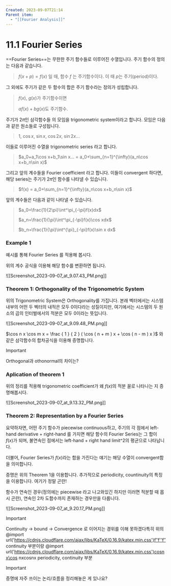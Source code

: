 ```yaml
---
Created: 2023-09-07T21:14
Parent item:
  - "[[Fourier Analysis]]"
---
```

# 11.1 Fourier Series

==Fourier Series==는 무한한 주기 함수들로 이루어진 수열입니다. 주기 함수의 정의는 다음과 같습니다.

> $f(x+p)=f(x)$﻿ 일 때, 함수 $f$﻿ 는 주기함수이다. 이 때 $p$﻿는 주기(period)이다.

그 외에도 주기가 같은 두 함수의 합은 주기 함수라는 정의가 성립합니다.

> $f(x)$﻿, $g(x)$﻿가 주기함수이면
> 
> $af(x)+bg(x)$﻿도 주기함수.

  

주기가 $2\pi$﻿인 삼각함수들 의 모임을 trigonometric system이라고 합니다. 모임은 다음과 같은 원소들로 구성됩니다.

> $1,\ \cos x,\ \sin x,\ \cos 2x,\ \sin2x...$﻿

  

이들로 이루어진 수열을 trigonometric series 라고 합니다.

> $a_0+a_1\cos x+b_1\sin x... = a_0+\sum_{n=1}^{\infty}(a_n\cos x+b_n\sin x)$﻿

그리고 앞의 계수들을 Fourier coefficient 라고 합니다. 이들이 convergent 하다면, 해당 series는 주기가 $2\pi$﻿인 함수를 나타낼 수 있습니다.

> $f(x) = a_0+\sum_{n=1}^{\infty}(a_n\cos x+b_n\sin x)$﻿

  

앞의 계수들은 다음과 같이 나타낼 수 있습니다.

> $a_0=\frac{1}{2\pi}\int^\pi_{-\pi}f(x)dx$﻿  
>   
> $a_n=\frac{1}{\pi}\int^\pi_{-\pi}f(x)\cos xdx$﻿  
>   
> $b_n=\frac{1}{\pi}\int^{\pi}_{-\pi}f(x)\sin x dx$﻿

  

### Example 1

예시를 통해 Fourier Series 를 적용해 봅시다.

위의 계수 공식을 이용해 해당 함수를 변환하면 됩니다.

![[Screenshot_2023-09-07_at_9.07.43_PM.png]]

### Theorem 1: Orthogonality of the Trigonometric System

위의 Trigonometric System은 Orthogonality를 가집니다. 본래 벡터에서는 시스템 내부의 어떤 두 벡터의 내적은 모두 0이다라는 성질이지만, 여기에서는 시스템의 두 원소의 곱의 인터벌에서의 적분은 모두 0이라는 뜻입니다.

![[Screenshot_2023-09-07_at_9.09.48_PM.png]]

$\cos n x \cos m x = \frac { 1 } { 2 } ( \cos ( n + m ) x + \cos ( n - m ) x )$﻿ 와 같은 삼각함수의 합차공식을 이용해 증명합니다.

> [!important]  
> Orthogonal과 othonormal의 차이는?  

### Aplication of theorem 1

위의 정리를 적용해 trigonometric coefficient가 왜 $f(x)$﻿의 적분 꼴로 나타나는 지 증명해봅시다.

![[Screenshot_2023-09-07_at_9.13.32_PM.png]]

### Theorem 2: Representation by a Fourier Series

요약하자면, 어떤 주기 함수가 piecewise continuous하고, 주기의 각 점에서 left-hand derivative + right-hand 를 가지면 해당 함수의 Fourier Series는 그 합이 $f(x)$﻿가 되며, 불연속인 점에서는 left-hand + right hand limit^2의 평균으로 나타납니다.

더불어, Fourier Series가 $f(x)$﻿라는 합을 가진다는 얘기는 해당 수열이 convergent함을 의미합니다.

  

증명은 위의 Theorem 1을 이용합니다. 추가적으로 periodicity, countinuity의 특징을 이용합니다. 여기가 정말 곤란!

함수가 연속인 경우(정의에는 piecewise 라고 나고와있긴 하지만 이러면 적분할 때 몹시 곤란), 연속인 2차 도함수까지 존재하는 경우만을 다룹니다.

![[Screenshot_2023-09-07_at_9.20.17_PM.png]]

> [!important]  
> Continuity → bound → Convergence 로 이어지는 경위를 이해 못하겠다특히 위의 @import url('https://cdnjs.cloudflare.com/ajax/libs/KaTeX/0.16.9/katex.min.css')f′′f''f′′﻿ continuity 부분이랑 @import url('https://cdnjs.cloudflare.com/ajax/libs/KaTeX/0.16.9/katex.min.css')cos⁡nx\cos nxcosnx﻿ periodicity, continuity 부분  
  
> [!important]  
> 증명에 자주 쓰이는 논리/흐름을 정리해놓은 게 있나요?